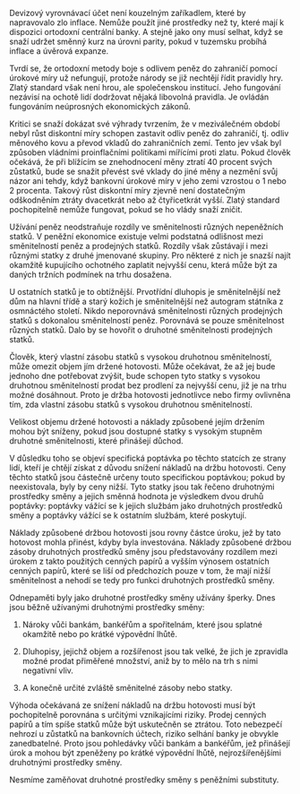Devizový vyrovnávací účet není kouzelným zaříkadlem, které by napravovalo zlo inflace. Nemůže použít jiné prostředky než ty, které mají k dispozici ortodoxní centrální banky. A stejně jako ony musí selhat, když se snaží udržet směnný kurz na úrovni parity, pokud v tuzemsku probíhá inflace a úvěrová expanze.

Tvrdí se, že ortodoxní metody boje s odlivem peněz do zahraničí pomocí úrokové míry už nefungují, protože národy se již nechtějí řídit pravidly hry. Zlatý standard však není hrou, ale společenskou institucí. Jeho fungování nezávisí na ochotě lidí dodržovat nějaká libovolná pravidla. Je ovládán fungováním neúprosných ekonomických zákonů.

Kritici se snaží dokázat své výhrady tvrzením, že v meziválečném období nebyl růst diskontní míry schopen zastavit odliv peněz do zahraničí, tj. odliv měnového kovu a převod vkladů do zahraničních zemí. Tento jev však byl způsoben vládními proinflačními politikami mířícími proti zlatu. Pokud člověk očekává, že při blížícím se znehodnocení měny ztratí 40 procent svých zůstatků, bude se snažit převést své vklady do jiné měny a nezmění svůj názor ani tehdy, když bankovní úrokové míry v jeho zemi vzrostou o 1 nebo 2 procenta. Takový růst diskontní míry zjevně není dostatečným odškodněním ztráty dvacetkrát nebo až čtyřicetkrát vyšší. Zlatý standard pochopitelně nemůže fungovat, pokud se ho vlády snaží zničit.

Užívání peněz neodstraňuje rozdíly ve směnitelnosti různých nepeněžních statků. V peněžní ekonomice existuje velmi podstatná odlišnost mezi směnitelností peněz a prodejných statků. Rozdíly však zůstávají i mezi různými statky z druhé jmenované skupiny. Pro některé z nich je snazší najít okamžitě kupujícího ochotného zaplatit nejvyšší cenu, která může být za daných tržních podmínek na trhu dosažena.

U ostatních statků je to obtížnější. Prvotřídní dluhopis je směnitelnější než dům na hlavní třídě a starý kožich je směnitelnější než autogram státníka z osmnáctého století. Nikdo neporovnává směnitelnosti různých prodejných statků s dokonalou směnitelností peněz. Porovnává se pouze směnitelnost různých statků. Dalo by se hovořit o druhotné směnitelnosti prodejných statků.

Člověk, který vlastní zásobu statků s vysokou druhotnou směnitelností, může omezit objem jím držené hotovosti. Může očekávat, že až jej bude jednoho dne potřebovat zvýšit, bude schopen tyto statky s vysokou druhotnou směnitelností prodat bez prodlení za nejvyšší cenu, již je na trhu možné dosáhnout. Proto je držba hotovosti jednotlivce nebo firmy ovlivněna tím, zda vlastní zásobu statků s vysokou druhotnou směnitelností.

Velikost objemu držené hotovosti a náklady způsobené jejím držením mohou být sníženy, pokud jsou dostupné statky s vysokým stupněm druhotné směnitelnosti, které přinášejí důchod.

V důsledku toho se objeví specifická poptávka po těchto statcích ze strany lidí, kteří je chtějí získat z důvodu snížení nákladů na držbu hotovosti. Ceny těchto statků jsou částečně určeny touto specifickou poptávkou; pokud by neexistovala, byly by ceny nižší. Tyto statky jsou tak řečeno druhotnými prostředky směny a jejich směnná hodnota je výsledkem dvou druhů poptávky: poptávky vážící se k jejich službám jako druhotných prostředků směny a poptávky vážící se k ostatním službám, které poskytují.

Náklady způsobené držbou hotovosti jsou rovny částce úroku, jež by tato hotovost mohla přinést, kdyby byla investována. Náklady způsobené držbou zásoby druhotných prostředků směny jsou představovány rozdílem mezi úrokem z takto použitých cenných papírů a vyšším výnosem ostatních cenných papírů, které se liší od předchozích pouze v tom, že mají nižší směnitelnost a nehodí se tedy pro funkci druhotných prostředků směny.

Odnepaměti byly jako druhotné prostředky směny užívány šperky. Dnes jsou běžně užívanými druhotnými prostředky směny:

1. Nároky vůči bankám, bankéřům a spořitelnám, které jsou splatné okamžitě nebo po krátké výpovědní lhůtě.

2. Dluhopisy, jejichž objem a rozšířenost jsou tak velké, že jich je zpravidla možné prodat přiměřené množství, aniž by to mělo na trh s nimi negativní vliv.

3. A konečně určité zvláště směnitelné zásoby nebo statky.

Výhoda očekávaná ze snížení nákladů na držbu hotovosti musí být pochopitelně porovnána s určitými vznikajícími riziky. Prodej cenných papírů a tím spíše statků může být uskutečněn se ztrátou. Toto nebezpečí nehrozí u zůstatků na bankovních účtech, riziko selhání banky je obvykle zanedbatelné. Proto jsou pohledávky vůči bankám a bankéřům, jež přinášejí úrok a mohou být zpeněženy po krátké výpovědní lhůtě, nejrozšířenějšími druhotnými prostředky směny.

Nesmíme zaměňovat druhotné prostředky směny s peněžními substituty.